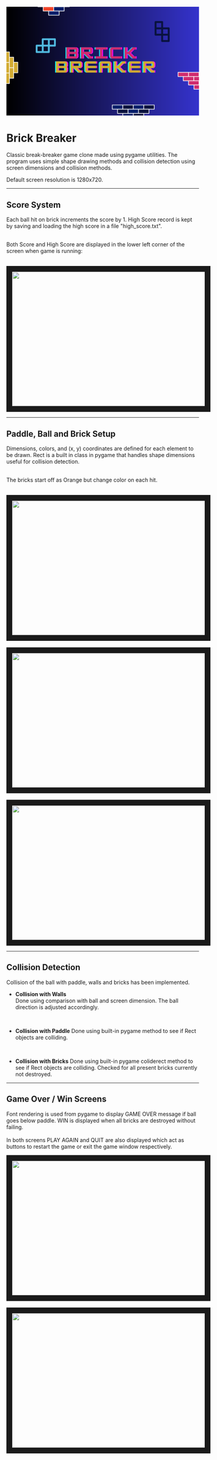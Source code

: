 ![welcome screen](./bg.png)

# Brick Breaker

Classic break-breaker game clone made using pygame utilities. The program uses simple shape drawing methods and collision detection using screen dimensions and collision methods.
</br>

Default screen resolution is 1280x720.

<hr>

## Score System
Each ball hit on brick increments the score by 1. High Score record is kept by saving and loading the high score in a file "high_score.txt".

</br>
Both Score and High Score are displayed in the lower left corner of the screen when game is running:
</br></br>
<p align = "center">
   <img src="https://github.com/daimbk/brick-breaker/assets/51926730/4e1d686b-fd33-4ccf-ad09-c0e5f9e86e4a" width="798" height="351" border="15"/>
</p>

<hr>

## Paddle, Ball and Brick Setup

Dimensions, colors, and (x, y) coordinates are defined for each element to be drawn. Rect is a built in class in pygame that handles shape dimensions useful for collision detection.
</br>

</br>
The bricks start off as Orange but change color on each hit.
</br></br>
<p align = "center">
  <img src="https://github.com/daimbk/brick-breaker/assets/51926730/f2d52747-9666-41e8-b1ff-b8fcce29eefe" width="798" height
  ="351" border="15"/>
  </br></br>
  <img src="https://github.com/daimbk/brick-breaker/assets/51926730/9b89c27f-3f24-4969-9b87-b3fb1c3c4531" width="798" height
  ="351" border="15"/>
  </br></br>
  <img src="https://github.com/daimbk/brick-breaker/assets/51926730/0eda526e-e57f-4ac0-9650-e95d8f364cfc" width="798" height
  ="351" border="15"/>
</p>

<hr>

## Collision Detection
Collision of the ball with paddle, walls and bricks has been implemented.
</br>
- **Collision with Walls**
  </br>Done using comparison with ball and screen dimension. The ball direction is adjusted accordingly.

</br>

- **Collision with Paddle**
  Done using built-in pygame method to see if Rect objects are colliding.

</br>

- **Collision with Bricks**
  Done using built-in pygame coliderect method to see if Rect objects are colliding. Checked for all present bricks currently not destroyed.

<hr>

## Game Over / Win Screens
Font rendering is used from pygame to display GAME OVER message if ball goes below paddle. WIN is displayed when all bricks are destroyed without failing.
</br></br>
In both screens PLAY AGAIN and QUIT are also displayed which act as buttons to restart the game or exit the game window respectively.

<p align = "center">
  <img src="https://github.com/daimbk/brick-breaker/assets/51926730/4620db15-ee18-4674-b6fa-1c7d524511db" width="798" height
  ="351" border="15"/>
  </br></br>
  <img src="https://github.com/daimbk/brick-breaker/assets/51926730/00d76623-bed8-4873-ad14-bd0ca540d03f" width="798" height
  ="351" border="15"/>
</p>
